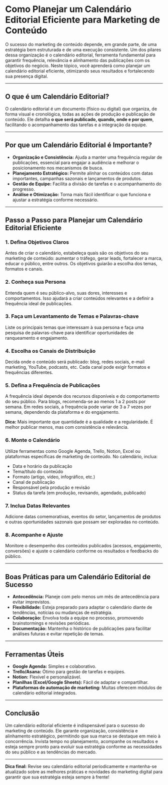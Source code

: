 # Como Planejar um Calendário Editorial Eficiente para Marketing de Conteúdo

O sucesso do marketing de conteúdo depende, em grande parte, de uma estratégia bem estruturada e de uma execução consistente. Um dos pilares dessa organização é o calendário editorial, ferramenta fundamental para garantir frequência, relevância e alinhamento das publicações com os objetivos do negócio. Neste tópico, você aprenderá como planejar um calendário editorial eficiente, otimizando seus resultados e fortalecendo sua presença digital.

---

## O que é um Calendário Editorial?

O calendário editorial é um documento (físico ou digital) que organiza, de forma visual e cronológica, todas as ações de produção e publicação de conteúdo. Ele detalha **o que será publicado, quando, onde e por quem**, facilitando o acompanhamento das tarefas e a integração da equipe.

---

## Por que um Calendário Editorial é Importante?

- **Organização e Consistência:** Ajuda a manter uma frequência regular de publicações, essencial para engajar a audiência e melhorar o posicionamento nos mecanismos de busca.
- **Planejamento Estratégico:** Permite alinhar os conteúdos com datas importantes, campanhas sazonais e lançamentos de produtos.
- **Gestão de Equipe:** Facilita a divisão de tarefas e o acompanhamento do progresso.
- **Análise e Otimização:** Torna mais fácil identificar o que funciona e ajustar a estratégia conforme necessário.

---

## Passo a Passo para Planejar um Calendário Editorial Eficiente

### 1. Defina Objetivos Claros

Antes de criar o calendário, estabeleça quais são os objetivos do seu marketing de conteúdo: aumentar o tráfego, gerar leads, fortalecer a marca, educar o público, entre outros. Os objetivos guiarão a escolha dos temas, formatos e canais.

### 2. Conheça sua Persona

Entenda quem é seu público-alvo, suas dores, interesses e comportamentos. Isso ajudará a criar conteúdos relevantes e a definir a frequência ideal de publicações.

### 3. Faça um Levantamento de Temas e Palavras-chave

Liste os principais temas que interessam à sua persona e faça uma pesquisa de palavras-chave para identificar oportunidades de ranqueamento e engajamento.

### 4. Escolha os Canais de Distribuição

Decida onde o conteúdo será publicado: blog, redes sociais, e-mail marketing, YouTube, podcasts, etc. Cada canal pode exigir formatos e frequências diferentes.

### 5. Defina a Frequência de Publicações

A frequência ideal depende dos recursos disponíveis e do comportamento do seu público. Para blogs, recomenda-se ao menos 1 a 2 posts por semana. Em redes sociais, a frequência pode variar de 3 a 7 vezes por semana, dependendo da plataforma e do engajamento.

**Dica:** Mais importante que quantidade é a qualidade e a regularidade. É melhor publicar menos, mas com consistência e relevância.

### 6. Monte o Calendário

Utilize ferramentas como Google Agenda, Trello, Notion, Excel ou plataformas específicas de marketing de conteúdo. No calendário, inclua:

- Data e horário da publicação
- Tema/título do conteúdo
- Formato (artigo, vídeo, infográfico, etc.)
- Canal de publicação
- Responsável pela produção e revisão
- Status da tarefa (em produção, revisando, agendado, publicado)

### 7. Inclua Datas Relevantes

Adicione datas comemorativas, eventos do setor, lançamentos de produtos e outras oportunidades sazonais que possam ser exploradas no conteúdo.

### 8. Acompanhe e Ajuste

Monitore o desempenho dos conteúdos publicados (acessos, engajamento, conversões) e ajuste o calendário conforme os resultados e feedbacks do público.

---

## Boas Práticas para um Calendário Editorial de Sucesso

- **Antecedência:** Planeje com pelo menos um mês de antecedência para evitar imprevistos.
- **Flexibilidade:** Esteja preparado para adaptar o calendário diante de tendências, notícias ou mudanças de estratégia.
- **Colaboração:** Envolva toda a equipe no processo, promovendo brainstormings e revisões periódicas.
- **Documentação:** Mantenha o histórico de publicações para facilitar análises futuras e evitar repetição de temas.

---

## Ferramentas Úteis

- **Google Agenda:** Simples e colaborativo.
- **Trello/Asana:** Ótimo para gestão de tarefas e equipes.
- **Notion:** Flexível e personalizável.
- **Planilhas (Excel/Google Sheets):** Fácil de adaptar e compartilhar.
- **Plataformas de automação de marketing:** Muitas oferecem módulos de calendário editorial integrados.

---

## Conclusão

Um calendário editorial eficiente é indispensável para o sucesso do marketing de conteúdo. Ele garante organização, consistência e alinhamento estratégico, permitindo que sua marca se destaque em meio à concorrência. Invista tempo no planejamento, acompanhe os resultados e esteja sempre pronto para evoluir sua estratégia conforme as necessidades do seu público e as tendências do mercado.

---

**Dica final:** Revise seu calendário editorial periodicamente e mantenha-se atualizado sobre as melhores práticas e novidades do marketing digital para garantir que sua estratégia esteja sempre à frente!